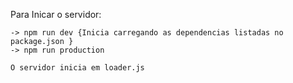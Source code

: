 Para Inicar o servidor:

    -> npm run dev {Inicia carregando as dependencias listadas no package.json }
    -> npm run production

    O servidor inicia em loader.js

    